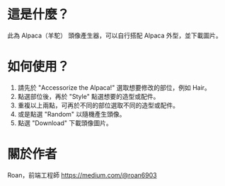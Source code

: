 # 這是什麼？

此為 Alpaca（羊駝） 頭像產生器，可以自行搭配 Alpaca 外型，並下載圖片。

# 如何使用？

1. 請先於 "Accessorize the Alpaca!" 選取想要修改的部位，例如 Hair。
2. 點選部位後，再於 "Style" 點選想要的造型或配件。
3. 重複以上兩點，可再於不同的部位選取不同的造型或配件。
4. 或是點選 "Random" 以隨機產生頭像。
5. 點選 "Download" 下載頭像圖片。

# 關於作者
Roan，前端工程師
https://medium.com/@roan6903
